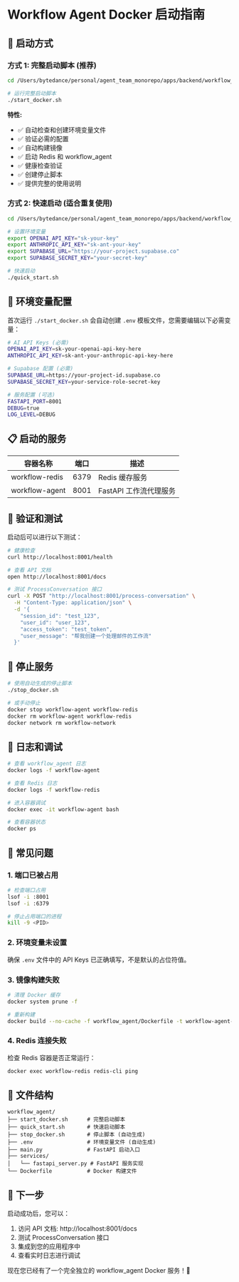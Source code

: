 # Workflow Agent Docker 启动指南

## 🚀 启动方式

### 方式 1: 完整启动脚本 (推荐)

```bash
cd /Users/bytedance/personal/agent_team_monorepo/apps/backend/workflow_agent

# 运行完整启动脚本
./start_docker.sh
```

**特性:**
- ✅ 自动检查和创建环境变量文件
- ✅ 验证必需的配置
- ✅ 自动构建镜像
- ✅ 启动 Redis 和 workflow_agent
- ✅ 健康检查验证
- ✅ 创建停止脚本
- ✅ 提供完整的使用说明

### 方式 2: 快速启动 (适合重复使用)

```bash
cd /Users/bytedance/personal/agent_team_monorepo/apps/backend/workflow_agent

# 设置环境变量
export OPENAI_API_KEY="sk-your-key"
export ANTHROPIC_API_KEY="sk-ant-your-key"
export SUPABASE_URL="https://your-project.supabase.co"
export SUPABASE_SECRET_KEY="your-secret-key"

# 快速启动
./quick_start.sh
```

## 📝 环境变量配置

首次运行 `./start_docker.sh` 会自动创建 `.env` 模板文件，您需要编辑以下必需变量：

```bash
# AI API Keys (必需)
OPENAI_API_KEY=sk-your-openai-api-key-here
ANTHROPIC_API_KEY=sk-ant-your-anthropic-api-key-here

# Supabase 配置 (必需)
SUPABASE_URL=https://your-project-id.supabase.co
SUPABASE_SECRET_KEY=your-service-role-secret-key

# 服务配置 (可选)
FASTAPI_PORT=8001
DEBUG=true
LOG_LEVEL=DEBUG
```

## 📋 启动的服务

| 容器名称 | 端口 | 描述 |
|----------|------|------|
| workflow-redis | 6379 | Redis 缓存服务 |
| workflow-agent | 8001 | FastAPI 工作流代理服务 |

## 🧪 验证和测试

启动后可以进行以下测试：

```bash
# 健康检查
curl http://localhost:8001/health

# 查看 API 文档
open http://localhost:8001/docs

# 测试 ProcessConversation 接口
curl -X POST "http://localhost:8001/process-conversation" \
  -H "Content-Type: application/json" \
  -d '{
    "session_id": "test_123",
    "user_id": "user_123",
    "access_token": "test_token",
    "user_message": "帮我创建一个处理邮件的工作流"
  }'
```

## 🛑 停止服务

```bash
# 使用自动生成的停止脚本
./stop_docker.sh

# 或手动停止
docker stop workflow-agent workflow-redis
docker rm workflow-agent workflow-redis
docker network rm workflow-network
```

## 📄 日志和调试

```bash
# 查看 workflow_agent 日志
docker logs -f workflow-agent

# 查看 Redis 日志
docker logs -f workflow-redis

# 进入容器调试
docker exec -it workflow-agent bash

# 查看容器状态
docker ps
```

## 🔧 常见问题

### 1. 端口已被占用
```bash
# 检查端口占用
lsof -i :8001
lsof -i :6379

# 停止占用端口的进程
kill -9 <PID>
```

### 2. 环境变量未设置
确保 `.env` 文件中的 API Keys 已正确填写，不是默认的占位符值。

### 3. 镜像构建失败
```bash
# 清理 Docker 缓存
docker system prune -f

# 重新构建
docker build --no-cache -f workflow_agent/Dockerfile -t workflow-agent-fastapi .
```

### 4. Redis 连接失败
检查 Redis 容器是否正常运行：
```bash
docker exec workflow-redis redis-cli ping
```

## 📁 文件结构

```
workflow_agent/
├── start_docker.sh      # 完整启动脚本
├── quick_start.sh       # 快速启动脚本
├── stop_docker.sh       # 停止脚本 (自动生成)
├── .env                 # 环境变量文件 (自动生成)
├── main.py              # FastAPI 启动入口
├── services/
│   └── fastapi_server.py # FastAPI 服务实现
└── Dockerfile           # Docker 构建文件
```

## 🎯 下一步

启动成功后，您可以：

1. 访问 API 文档: http://localhost:8001/docs
2. 测试 ProcessConversation 接口
3. 集成到您的应用程序中
4. 查看实时日志进行调试

现在您已经有了一个完全独立的 workflow_agent Docker 服务！🎉
